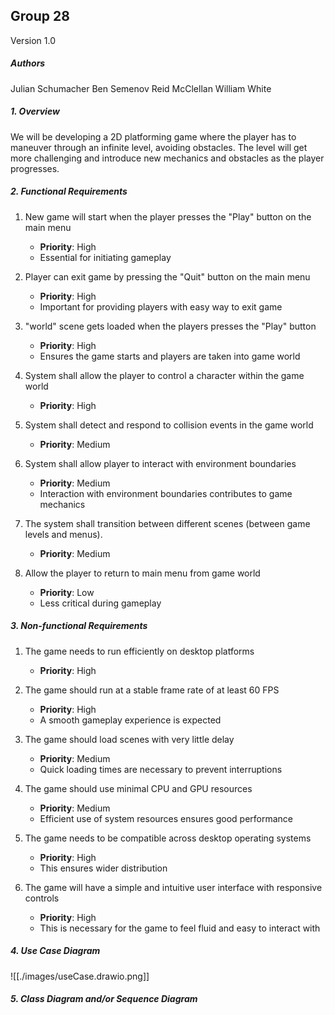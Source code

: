 ## Group 28

Version 1.0

##### Authors 
Julian Schumacher 
Ben Semenov
Reid McClellan
William White

##### 1. Overview
We will be developing a 2D platforming game where the player has to maneuver through an infinite level, avoiding obstacles. The level will get more challenging and introduce new mechanics and obstacles as the player progresses. 
   
##### 2. Functional Requirements 
1. New game will start when the player presses the "Play" button on the main menu 
   - **Priority**: High 
   - Essential for initiating gameplay 

2. Player can exit game by pressing the "Quit" button on the main menu
   - **Priority**: High
   - Important for providing players with easy way to exit game 

3. "world" scene gets loaded when the players presses the "Play" button 
   - **Priority**: High
   - Ensures the game starts and players are taken into game world 

4. System shall allow the player to control a character within the game world 
   - **Priority**: High

5. System shall detect and respond to collision events in the game world 
   - **Priority**: Medium 

6. System shall allow player to interact with environment boundaries 
   - **Priority**: Medium 
   - Interaction with environment boundaries contributes to game mechanics 

7. The system shall transition between different scenes (between game levels and menus).
   - **Priority**: Medium 

8. Allow the player to return to main menu from game world
   - **Priority**: Low
   - Less critical during gameplay 
##### 3. Non-functional Requirements 
1. The game needs to run efficiently on desktop platforms
   - **Priority**: High

2. The game should run at a stable frame rate of at least 60 FPS
   - **Priority**: High
   - A smooth gameplay experience is expected

3. The game should load scenes with very little delay
   - **Priority**: Medium
   - Quick loading times are necessary to prevent interruptions 

4. The game should use minimal CPU and GPU resources 
   - **Priority**: Medium
   - Efficient use of system resources ensures good performance 

5. The game needs to be compatible across desktop operating systems 
   - **Priority**: High
   - This ensures wider distribution 

6. The game will have a simple and intuitive user interface with responsive controls 
   - **Priority**: High 
   - This is necessary for the game to feel fluid and easy to interact with 

##### 4. Use Case Diagram 

![[./images/useCase.drawio.png]]

##### 5. Class Diagram and/or Sequence Diagram 
